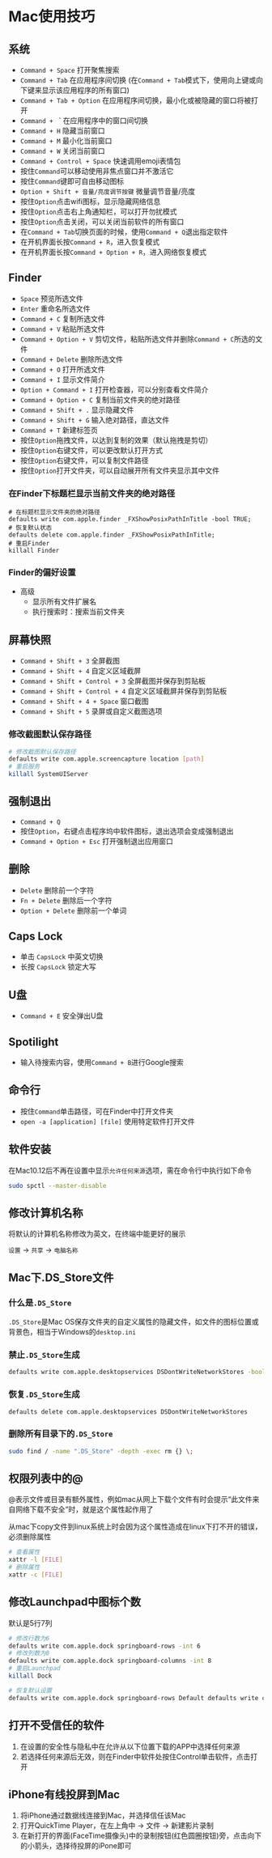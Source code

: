 # Mac使用技巧

## 系统

- `Command + Space` 打开聚焦搜索
- `Command + Tab` 在应用程序间切换 (在`Command + Tab`模式下，使用向上键或向下键来显示该应用程序的所有窗口)
- `Command + Tab + Option` 在应用程序间切换，最小化或被隐藏的窗口将被打开
- `Command + ` ` 在应用程序中的窗口间切换
- `Command + H` 隐藏当前窗口
- `Command + M` 最小化当前窗口
- `Command + W` 关闭当前窗口
- `Command + Control + Space` 快速调用emoji表情包
- 按住`Command`可以移动使用非焦点窗口并不激活它
- 按住`Command`键即可自由移动图标
- `Option + Shift + 音量/亮度调节按键` 微量调节音量/亮度
- 按住`Option`点击wifi图标，显示隐藏网络信息
- 按住`Option`点击右上角通知栏，可以打开勿扰模式
- 按住`Option`点击关闭，可以关闭当前软件的所有窗口
- 在`Command + Tab`切换页面的时候，使用`Command + Q`退出指定软件
- 在开机界面长按`Command + R`，进入恢复模式
- 在开机界面长按`Command + Option + R`，进入网络恢复模式

## Finder

- `Space` 预览所选文件
- `Enter` 重命名所选文件
- `Command + C` 复制所选文件
- `Command + V` 粘贴所选文件
- `Command + Option + V` 剪切文件，粘贴所选文件并删除`Command + C`所选的文件
- `Command + Delete` 删除所选文件
- `Command + O` 打开所选文件
- `Command + I` 显示文件简介
- `Option + Command + I` 打开检查器，可以分别查看文件简介
- `Command + Option + C` 复制当前文件夹的绝对路径
- `Command + Shift + .` 显示隐藏文件
- `Command + Shift + G` 输入绝对路径，直达文件
- `Command + T` 新建标签页
- 按住`Option`拖拽文件，以达到复制的效果（默认拖拽是剪切）
- 按住`Option`右键文件，可以更改默认打开方式
- 按住`Option`右键文件，可以复制文件路径
- 按住`Option`打开文件夹，可以自动展开所有文件夹显示其中文件

### 在Finder下标题栏显示当前文件夹的绝对路径

```text
# 在标题栏显示文件夹的绝对路径
defaults write com.apple.finder _FXShowPosixPathInTitle -bool TRUE;
# 恢复默认状态
defaults delete com.apple.finder _FXShowPosixPathInTitle;
# 重启Finder
killall Finder
```

### Finder的偏好设置

- 高级
  - 显示所有文件扩展名
  - 执行搜索时：搜索当前文件夹

## 屏幕快照

- `Command + Shift + 3` 全屏截图
- `Command + Shift + 4` 自定义区域截屏
- `Command + Shift + Control + 3` 全屏截图并保存到剪贴板
- `Command + Shift + Control + 4` 自定义区域截屏并保存到剪贴板
- `Command + Shift + 4 + Space` 窗口截图
- `Command + Shift + 5`  录屏或自定义截图选项

### 修改截图默认保存路径

```bash
# 修改截图默认保存路径
defaults write com.apple.screencapture location [path]
# 重启服务
killall SystemUIServer
```

## 强制退出

- `Command + Q`
- 按住`Option`，右键点击程序坞中软件图标，退出选项会变成强制退出
- `Command + Option + Esc` 打开强制退出应用窗口

## 删除

- `Delete` 删除前一个字符
- `Fn + Delete` 删除后一个字符
- `Option + Delete` 删除前一个单词

## Caps Lock

- 单击 `CapsLock` 中英文切换
- 长按 `CapsLock` 锁定大写

## U盘

- `Command + E` 安全弹出U盘

## Spotilight

- 输入待搜索内容，使用`Command + B`进行Google搜索

## 命令行

- 按住`Command`单击路径，可在Finder中打开文件夹
- `open -a [application] [file]` 使用特定软件打开文件

## 软件安装

在Mac10.12后不再在设置中显示`允许任何来源`选项，需在命令行中执行如下命令

```bash
sudo spctl --master-disable
```

## 修改计算机名称

将默认的计算机名称修改为英文，在终端中能更好的展示

`设置` -> `共享` -> `电脑名称`

## Mac下.DS_Store文件

### 什么是`.DS_Store`

`.DS_Store`是Mac OS保存文件夹的自定义属性的隐藏文件，如文件的图标位置或背景色，相当于Windows的`desktop.ini`

### 禁止`.DS_Store`生成

```bash
defaults write com.apple.desktopservices DSDontWriteNetworkStores -bool TRUE
```

### 恢复`.DS_Store`生成

```bash
defaults delete com.apple.desktopservices DSDontWriteNetworkStores
```

### 删除所有目录下的`.DS_Store`

```bash
sudo find / -name ".DS_Store" -depth -exec rm {} \;
```

## 权限列表中的@

@表示文件或目录有额外属性，例如mac从网上下载个文件有时会提示“此文件来自网络下载不安全”时，就是这个属性起作用了

从mac下copy文件到linux系统上时会因为这个属性造成在linux下打不开的错误，必须删除属性

```bash
# 查看属性
xattr -l [FILE]
# 删除属性
xattr -c [FILE]
```

## 修改Launchpad中图标个数

默认是5行7列

```bash
# 修改行数为6
defaults write com.apple.dock springboard-rows -int 6
# 修改列数为8
defaults write com.apple.dock springboard-columns -int 8
# 重启Launchpad
killall Dock
```

```bash
# 恢复默认设置
defaults write com.apple.dock springboard-rows Default defaults write com.apple.dock springboard-columns Default killall Dock
```

## 打开不受信任的软件

1. 在设置的安全性与隐私中在允许从以下位置下载的APP中选择任何来源
2. 若选择任何来源后无效，则在Finder中软件处按住Control单击软件，点击打开

## iPhone有线投屏到Mac

1. 将iPhone通过数据线连接到Mac，并选择信任该Mac
2. 打开QuickTime Player，在左上角中 -> 文件 -> 新建影片录制
3. 在新打开的界面(FaceTime摄像头)中的录制按钮(红色圆圈按钮)旁，点击向下的小箭头，选择待投屏的iPone即可

